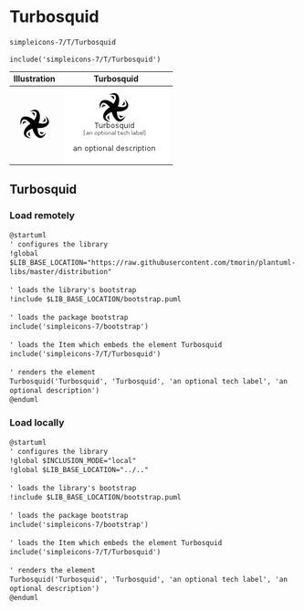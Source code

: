# Turbosquid


```text
simpleicons-7/T/Turbosquid
```

```text
include('simpleicons-7/T/Turbosquid')
```



| Illustration | Turbosquid |
| :---: | :---: |
| ![illustration for Illustration](../../simpleicons-7/T/Turbosquid.png) | ![illustration for Turbosquid](../../simpleicons-7/T/Turbosquid.Local.png) |




## Turbosquid

### Load remotely
```plantuml
@startuml
' configures the library
!global $LIB_BASE_LOCATION="https://raw.githubusercontent.com/tmorin/plantuml-libs/master/distribution"

' loads the library's bootstrap
!include $LIB_BASE_LOCATION/bootstrap.puml

' loads the package bootstrap
include('simpleicons-7/bootstrap')

' loads the Item which embeds the element Turbosquid
include('simpleicons-7/T/Turbosquid')

' renders the element
Turbosquid('Turbosquid', 'Turbosquid', 'an optional tech label', 'an optional description')
@enduml
```

### Load locally
```plantuml
@startuml
' configures the library
!global $INCLUSION_MODE="local"
!global $LIB_BASE_LOCATION="../.."

' loads the library's bootstrap
!include $LIB_BASE_LOCATION/bootstrap.puml

' loads the package bootstrap
include('simpleicons-7/bootstrap')

' loads the Item which embeds the element Turbosquid
include('simpleicons-7/T/Turbosquid')

' renders the element
Turbosquid('Turbosquid', 'Turbosquid', 'an optional tech label', 'an optional description')
@enduml
```

